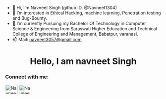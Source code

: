 - 👋 Hi, I’m  Navneet Singh (github ID. @Navneet1304)
- 👀 I’m interested in Ethical Hacking, machine learning, Penetration testing and Bug-Bounty.
- 🌱 I’m currently Pursuing my  Bachelor Of Technology in Computer Science & Engineering from Saraswati Higher Education and Technical College of Engineering and Management, Babatpur, varanasi. 
- 📫 Mail: navneet3057@gmail.com

<!---
Navneet1304/Navneet1304 is a ✨ special ✨ repository because its `README.md` (this file) appears on your GitHub profile.
You can click the Preview link to take a look at your changes.
--->

<!DOCTYPE html>
<html lang="en" dir="ltr">
  <head>
    <meta charset="utf-8">
  </head>
  <body>
    <h1 align="center">Hello, I am navneet Singh</h1>
    <h3 align="left">Connect with me:</h3>
    <p align="left">
      <a href="https://www.linkedin.com/in/navneet-singh-ethical-hacker/" target="blank"><img align="center" src="https://cdn.jsdelivr.net/npm/simple-icons@3.0.1/icons/linkedin.svg" alt="Navneet Singh" height="30" width="40" / style="bgcolor:blue;"></a>
      <a href="https://www.hackerrank.com/navneet3057" target="blank"><img align="center" src="https://cdn.jsdelivr.net/npm/simple-icons@3.0.1/icons/hackerrank.svg" alt="Navneet Singh" height="30" width="40" /></a>    

  </body>
</html>
